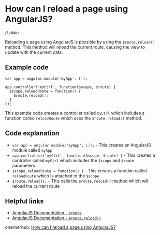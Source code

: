 # How can I reload a page using AngularJS?
// plain

Reloading a page using AngularJS is possible by using the `$route.reload()` method. This method will reload the current route, causing the view to update with the current data.

## Example code

```
var app = angular.module('myApp', []);

app.controller('myCtrl', function($scope, $route) {
  $scope.reloadRoute = function() {
    $route.reload();
  }
});
```

This example code creates a controller called `myCtrl` which includes a function called `reloadRoute` which uses the `$route.reload()` method.

## Code explanation

- `var app = angular.module('myApp', []);` - This creates an AngularJS module called `myApp`
- `app.controller('myCtrl', function($scope, $route) {` - This creates a controller called `myCtrl` which includes the `$scope` and `$route` parameters
- `$scope.reloadRoute = function() {` - This creates a function called `reloadRoute` which is attached to the `$scope`
- `$route.reload();` - This calls the `$route.reload()` method which will reload the current route

## Helpful links
- [AngularJS Documentation - `$route`](https://docs.angularjs.org/api/ngRoute/service/$route)
- [AngularJS Documentation - `$route.reload()`](https://docs.angularjs.org/api/ngRoute/service/$route#reload)

onelinerhub: [How can I reload a page using AngularJS?](https://onelinerhub.com/angularjs/how-can-i-reload-a-page-using-angularjs)